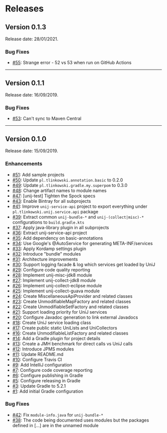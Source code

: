 # Releases

## Version 0.1.3

Release date: 28/01/2021.

### Bug Fixes

-   [#55](https://github.com/tlinkowski/UniJ/issues/55): Strange error - 52 vs 53 when run on GitHub Actions

---

## Version 0.1.1

Release date: 16/09/2019.

### Bug Fixes

-   [#53](https://github.com/tlinkowski/UniJ/issues/53): Can't sync to Maven Central

---

## Version 0.1.0

Release date: 15/09/2019.

### Enhancements

-   [#51](https://github.com/tlinkowski/UniJ/issues/51): Add sample projects
-   [#50](https://github.com/tlinkowski/UniJ/issues/50): Update `pl.tlinkowski.annotation.basic` to 0.2.0
-   [#49](https://github.com/tlinkowski/UniJ/issues/49): Update `pl.tlinkowski.gradle.my.superpom` to 0.3.0
-   [#48](https://github.com/tlinkowski/UniJ/issues/48): Change artifact names to module names
-   [#47](https://github.com/tlinkowski/UniJ/issues/47): [unij-test] Tighten the Spock specs
-   [#43](https://github.com/tlinkowski/UniJ/issues/43): Enable Bintray for all subprojects
-   [#41](https://github.com/tlinkowski/UniJ/issues/41): Improve `unij-service-api` project to export everything under `pl.tlinkowski.unij.service.api` package
-   [#39](https://github.com/tlinkowski/UniJ/issues/39): Extract common `unij-bundle-*` and `unij-(collect|misc)-*` configurations to `build.gradle.kts`
-   [#37](https://github.com/tlinkowski/UniJ/issues/37): Apply java-library plugin in all subprojects
-   [#36](https://github.com/tlinkowski/UniJ/issues/36): Extract unij-service-api project
-   [#35](https://github.com/tlinkowski/UniJ/issues/35): Add dependency on basic-annotations
-   [#34](https://github.com/tlinkowski/UniJ/issues/34): Use Google's @AutoService for generating META-INF/services
-   [#33](https://github.com/tlinkowski/UniJ/issues/33): Apply Kordamp settings plugin
-   [#32](https://github.com/tlinkowski/UniJ/issues/32): Introduce "bundle" modules
-   [#31](https://github.com/tlinkowski/UniJ/issues/31): Architecture improvements
-   [#30](https://github.com/tlinkowski/UniJ/issues/30): Support logging facade & log which services get loaded by UniJ
-   [#29](https://github.com/tlinkowski/UniJ/issues/29): Configure code quality reporting
-   [#28](https://github.com/tlinkowski/UniJ/issues/28): Implement unij-misc-jdk8 module
-   [#27](https://github.com/tlinkowski/UniJ/issues/27): Implement unij-collect-jdk8 module
-   [#26](https://github.com/tlinkowski/UniJ/issues/26): Implement unij-collect-eclipse module
-   [#25](https://github.com/tlinkowski/UniJ/issues/25): Implement unij-collect-guava module
-   [#24](https://github.com/tlinkowski/UniJ/issues/24): Create MiscellaneousApiProvider and related classes
-   [#23](https://github.com/tlinkowski/UniJ/issues/23): Create UnmodifiableMapFactory and related classes
-   [#22](https://github.com/tlinkowski/UniJ/issues/22): Create UnmodifiableSetFactory and related classes
-   [#21](https://github.com/tlinkowski/UniJ/issues/21): Support loading priority for UniJ services
-   [#20](https://github.com/tlinkowski/UniJ/issues/20): Configure Javadoc generation to link external Javadocs
-   [#18](https://github.com/tlinkowski/UniJ/issues/18): Create UniJ service loading class
-   [#17](https://github.com/tlinkowski/UniJ/issues/17): Create public static UniLists and UniCollectors
-   [#16](https://github.com/tlinkowski/UniJ/issues/16): Create UnmodifiableListFactory and related classes
-   [#14](https://github.com/tlinkowski/UniJ/issues/14): Add a Gradle plugin for project details
-   [#13](https://github.com/tlinkowski/UniJ/issues/13): Create a JMH benchmark for direct calls vs UniJ calls
-   [#12](https://github.com/tlinkowski/UniJ/issues/12): Introduce JPMS modules
-   [#11](https://github.com/tlinkowski/UniJ/issues/11): Update README.md
-   [#10](https://github.com/tlinkowski/UniJ/issues/10): Configure Travis CI
-   [#9](https://github.com/tlinkowski/UniJ/issues/9): Add IntelliJ configuration
-   [#7](https://github.com/tlinkowski/UniJ/issues/7): Configure code coverage reporting
-   [#6](https://github.com/tlinkowski/UniJ/issues/6): Configure publishing in Gradle
-   [#5](https://github.com/tlinkowski/UniJ/issues/5): Configure releasing in Gradle
-   [#3](https://github.com/tlinkowski/UniJ/issues/3): Update Gradle to 5.2.1
-   [#1](https://github.com/tlinkowski/UniJ/issues/1): Add initial Gradle configuration

### Bug Fixes

-   [#42](https://github.com/tlinkowski/UniJ/issues/42): Fix `module-info.java` for `unij-bundle-*`
-   [#38](https://github.com/tlinkowski/UniJ/issues/38): The code being documented uses modules but the packages defined in [...] are in the unnamed module
